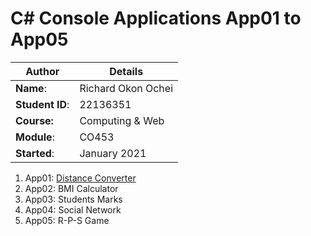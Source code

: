 # C# Console Applications App01 to App05
| Author | Details |
| ---- | ---- |
**Name**: | Richard Okon Ochei  |
**Student ID**: | 22136351 |
**Course:** | Computing & Web  |
**Module**: | CO453     |
**Started**: | January 2021 |    

1. App01: [Distance Converter](https://github.com/Oxheii/BNU-CO453-ConsoleApps15/wiki/App01-Distance-Converter)
2. App02: BMI Calculator
3. App03: Students Marks
4. App04: Social Network
5. App05: R-P-S Game
